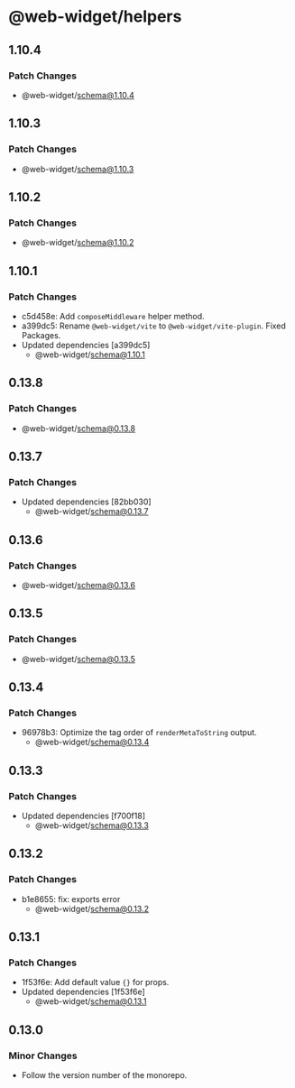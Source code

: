 # @web-widget/helpers

## 1.10.4

### Patch Changes

- @web-widget/schema@1.10.4

## 1.10.3

### Patch Changes

- @web-widget/schema@1.10.3

## 1.10.2

### Patch Changes

- @web-widget/schema@1.10.2

## 1.10.1

### Patch Changes

- c5d458e: Add `composeMiddleware` helper method.
- a399dc5: Rename `@web-widget/vite` to `@web-widget/vite-plugin`.
  Fixed Packages.
- Updated dependencies [a399dc5]
  - @web-widget/schema@1.10.1

## 0.13.8

### Patch Changes

- @web-widget/schema@0.13.8

## 0.13.7

### Patch Changes

- Updated dependencies [82bb030]
  - @web-widget/schema@0.13.7

## 0.13.6

### Patch Changes

- @web-widget/schema@0.13.6

## 0.13.5

### Patch Changes

- @web-widget/schema@0.13.5

## 0.13.4

### Patch Changes

- 96978b3: Optimize the tag order of `renderMetaToString` output.
  - @web-widget/schema@0.13.4

## 0.13.3

### Patch Changes

- Updated dependencies [f700f18]
  - @web-widget/schema@0.13.3

## 0.13.2

### Patch Changes

- b1e8655: fix: exports error
  - @web-widget/schema@0.13.2

## 0.13.1

### Patch Changes

- 1f53f6e: Add default value `{}` for props.
- Updated dependencies [1f53f6e]
  - @web-widget/schema@0.13.1

## 0.13.0

### Minor Changes

- Follow the version number of the monorepo.

